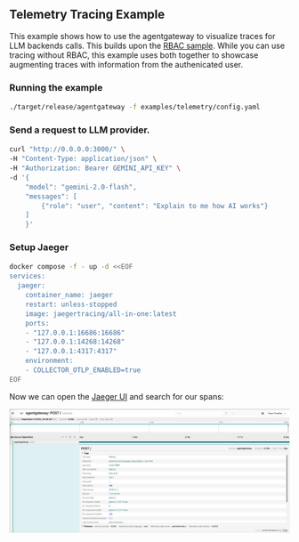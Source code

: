 ## Telemetry Tracing Example

This example shows how to use the agentgateway to visualize traces for LLM backends calls.
This builds upon the [RBAC sample](../authorization).
While you can use tracing without RBAC, this example uses both together to showcase augmenting traces with information from the authenicated user.

### Running the example

```zsh
./target/release/agentgateway -f examples/telemetry/config.yaml
```

### Send a request to LLM provider.

```zsh
curl "http://0.0.0.0:3000/" \
-H "Content-Type: application/json" \
-H "Authorization: Bearer GEMINI_API_KEY" \
-d '{
    "model": "gemini-2.0-flash",
    "messages": [
        {"role": "user", "content": "Explain to me how AI works"}
    ]
    }'
```

### Setup Jaeger
```zsh
docker compose -f - up -d <<EOF
services:
  jaeger:
    container_name: jaeger
    restart: unless-stopped
    image: jaegertracing/all-in-one:latest
    ports:
    - "127.0.0.1:16686:16686"
    - "127.0.0.1:14268:14268"
    - "127.0.0.1:4317:4317"
    environment:
    - COLLECTOR_OTLP_ENABLED=true
EOF
```

Now we can open the [Jaeger UI](http://localhost:16686/search) and search for our spans:

![Jaeger](../img/gemini-tracing.png)

